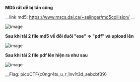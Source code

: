 __MD5 rất dễ bị tấn công__

__link md5: https://www.mscs.dal.ca/~selinger/md5collision/ __

![image](https://user-images.githubusercontent.com/86923385/132194109-3b442dfb-1cca-4591-92a8-e23e6b2e69bf.png)

__Sau khi tải 2 file md5 về đổi đuôi "exe" => "pdf" và upload lên__

![image](https://user-images.githubusercontent.com/86923385/132194261-186e3239-81c8-4611-89c3-5c45ccd99b63.png)

__Sau khi tải 2 file pdf lên hiện ra như sau__

![image](https://user-images.githubusercontent.com/86923385/132194377-ea43bba9-fa60-49f0-bc6b-3d73fd4d46b0.png)


__Flag: picoCTF{c0ngr4ts_u_r_1nv1t3d_aebcbf39}


